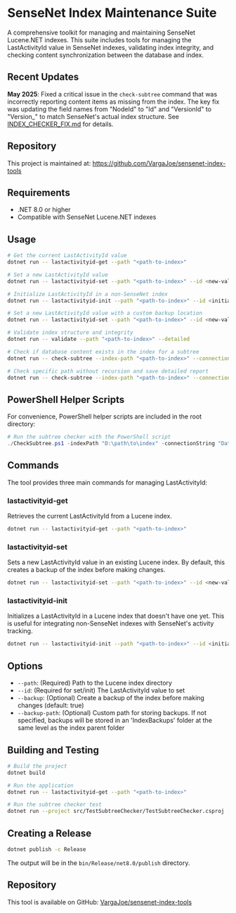 # SenseNet Index Maintenance Suite

A comprehensive toolkit for managing and maintaining SenseNet Lucene.NET indexes. This suite includes tools for managing the LastActivityId value in SenseNet indexes, validating index integrity, and checking content synchronization between the database and index.

## Recent Updates

**May 2025**: Fixed a critical issue in the `check-subtree` command that was incorrectly reporting content items as missing from the index. The key fix was updating the field names from "NodeId" to "Id" and "VersionId" to "Version_" to match SenseNet's actual index structure. See [INDEX_CHECKER_FIX.md](INDEX_CHECKER_FIX.md) for details.

## Repository

This project is maintained at: https://github.com/VargaJoe/sensenet-index-tools

## Requirements

- .NET 8.0 or higher
- Compatible with SenseNet Lucene.NET indexes

## Usage

```bash
# Get the current LastActivityId value
dotnet run -- lastactivityid-get --path "<path-to-index>"

# Set a new LastActivityId value
dotnet run -- lastactivityid-set --path "<path-to-index>" --id <new-value>

# Initialize LastActivityId in a non-SenseNet index
dotnet run -- lastactivityid-init --path "<path-to-index>" --id <initial-value>

# Set a new LastActivityId value with a custom backup location
dotnet run -- lastactivityid-set --path "<path-to-index>" --id <new-value> --backup-path "<custom-backup-path>"

# Validate index structure and integrity
dotnet run -- validate --path "<path-to-index>" --detailed

# Check if database content exists in the index for a subtree
dotnet run -- check-subtree --index-path "<path-to-index>" --connection-string "<sql-connection-string>" --repository-path "/Root/Path/To/Check"

# Check specific path without recursion and save detailed report
dotnet run -- check-subtree --index-path "<path-to-index>" --connection-string "<sql-connection-string>" --repository-path "/Root/Path/To/Check" --recursive false --detailed --output "report.md"
```

## PowerShell Helper Scripts

For convenience, PowerShell helper scripts are included in the root directory:

```powershell
# Run the subtree checker with the PowerShell script
./CheckSubtree.ps1 -indexPath "D:\path\to\index" -connectionString "Data Source=server;Initial Catalog=sensenet;Integrated Security=True" -repositoryPath "/Root/Content" -detailed $true -openReport
```

## Commands

The tool provides three main commands for managing LastActivityId:

### lastactivityid-get

Retrieves the current LastActivityId from a Lucene index.

```bash
dotnet run -- lastactivityid-get --path "<path-to-index>"
```

### lastactivityid-set

Sets a new LastActivityId value in an existing Lucene index. By default, this creates a backup of the index before making changes.

```bash
dotnet run -- lastactivityid-set --path "<path-to-index>" --id <new-value> [--backup false] [--backup-path "<custom-backup-location>"]
```

### lastactivityid-init

Initializes a LastActivityId in a Lucene index that doesn't have one yet. This is useful for integrating non-SenseNet indexes with SenseNet's activity tracking.

```bash
dotnet run -- lastactivityid-init --path "<path-to-index>" --id <initial-value> [--backup false] [--backup-path "<custom-backup-location>"]
```

## Options

- `--path`: (Required) Path to the Lucene index directory
- `--id`: (Required for set/init) The LastActivityId value to set
- `--backup`: (Optional) Create a backup of the index before making changes (default: true)
- `--backup-path`: (Optional) Custom path for storing backups. If not specified, backups will be stored in an 'IndexBackups' folder at the same level as the index parent folder

## Building and Testing

```bash
# Build the project
dotnet build

# Run the application
dotnet run -- lastactivityid-get --path "<path-to-index>"

# Run the subtree checker test
dotnet run --project src/TestSubtreeChecker/TestSubtreeChecker.csproj
```

## Creating a Release

```bash
dotnet publish -c Release
```

The output will be in the `bin/Release/net8.0/publish` directory.

## Repository

This tool is available on GitHub: [VargaJoe/sensenet-index-tools](https://github.com/VargaJoe/sensenet-index-tools)